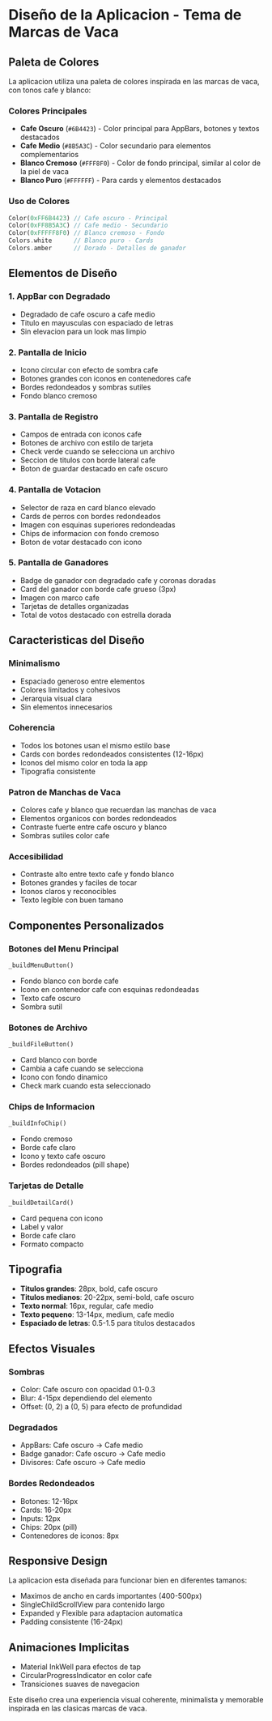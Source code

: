 # Diseño de la Aplicacion - Tema de Marcas de Vaca

## Paleta de Colores

La aplicacion utiliza una paleta de colores inspirada en las marcas de vaca, con tonos cafe y blanco:

### Colores Principales
- **Cafe Oscuro** (`#6B4423`) - Color principal para AppBars, botones y textos destacados
- **Cafe Medio** (`#8B5A3C`) - Color secundario para elementos complementarios
- **Blanco Cremoso** (`#FFF8F0`) - Color de fondo principal, similar al color de la piel de vaca
- **Blanco Puro** (`#FFFFFF`) - Para cards y elementos destacados

### Uso de Colores
```dart
Color(0xFF6B4423) // Cafe oscuro - Principal
Color(0xFF8B5A3C) // Cafe medio - Secundario
Color(0xFFFFF8F0) // Blanco cremoso - Fondo
Colors.white      // Blanco puro - Cards
Colors.amber      // Dorado - Detalles de ganador
```

## Elementos de Diseño

### 1. AppBar con Degradado
- Degradado de cafe oscuro a cafe medio
- Titulo en mayusculas con espaciado de letras
- Sin elevacion para un look mas limpio

### 2. Pantalla de Inicio
- Icono circular con efecto de sombra cafe
- Botones grandes con iconos en contenedores cafe
- Bordes redondeados y sombras sutiles
- Fondo blanco cremoso

### 3. Pantalla de Registro
- Campos de entrada con iconos cafe
- Botones de archivo con estilo de tarjeta
- Check verde cuando se selecciona un archivo
- Seccion de titulos con borde lateral cafe
- Boton de guardar destacado en cafe oscuro

### 4. Pantalla de Votacion
- Selector de raza en card blanco elevado
- Cards de perros con bordes redondeados
- Imagen con esquinas superiores redondeadas
- Chips de informacion con fondo cremoso
- Boton de votar destacado con icono

### 5. Pantalla de Ganadores
- Badge de ganador con degradado cafe y coronas doradas
- Card del ganador con borde cafe grueso (3px)
- Imagen con marco cafe
- Tarjetas de detalles organizadas
- Total de votos destacado con estrella dorada

## Caracteristicas del Diseño

### Minimalismo
- Espaciado generoso entre elementos
- Colores limitados y cohesivos
- Jerarquia visual clara
- Sin elementos innecesarios

### Coherencia
- Todos los botones usan el mismo estilo base
- Cards con bordes redondeados consistentes (12-16px)
- Iconos del mismo color en toda la app
- Tipografia consistente

### Patron de Manchas de Vaca
- Colores cafe y blanco que recuerdan las manchas de vaca
- Elementos organicos con bordes redondeados
- Contraste fuerte entre cafe oscuro y blanco
- Sombras sutiles color cafe

### Accesibilidad
- Contraste alto entre texto cafe y fondo blanco
- Botones grandes y faciles de tocar
- Iconos claros y reconocibles
- Texto legible con buen tamano

## Componentes Personalizados

### Botones del Menu Principal
```dart
_buildMenuButton()
```
- Fondo blanco con borde cafe
- Icono en contenedor cafe con esquinas redondeadas
- Texto cafe oscuro
- Sombra sutil

### Botones de Archivo
```dart
_buildFileButton()
```
- Card blanco con borde
- Cambia a cafe cuando se selecciona
- Icono con fondo dinamico
- Check mark cuando esta seleccionado

### Chips de Informacion
```dart
_buildInfoChip()
```
- Fondo cremoso
- Borde cafe claro
- Icono y texto cafe oscuro
- Bordes redondeados (pill shape)

### Tarjetas de Detalle
```dart
_buildDetailCard()
```
- Card pequena con icono
- Label y valor
- Borde cafe claro
- Formato compacto

## Tipografia

- **Titulos grandes**: 28px, bold, cafe oscuro
- **Titulos medianos**: 20-22px, semi-bold, cafe oscuro
- **Texto normal**: 16px, regular, cafe medio
- **Texto pequeno**: 13-14px, medium, cafe medio
- **Espaciado de letras**: 0.5-1.5 para titulos destacados

## Efectos Visuales

### Sombras
- Color: Cafe oscuro con opacidad 0.1-0.3
- Blur: 4-15px dependiendo del elemento
- Offset: (0, 2) a (0, 5) para efecto de profundidad

### Degradados
- AppBars: Cafe oscuro → Cafe medio
- Badge ganador: Cafe oscuro → Cafe medio
- Divisores: Cafe oscuro → Cafe medio

### Bordes Redondeados
- Botones: 12-16px
- Cards: 16-20px
- Inputs: 12px
- Chips: 20px (pill)
- Contenedores de iconos: 8px

## Responsive Design

La aplicacion esta diseñada para funcionar bien en diferentes tamanos:
- Maximos de ancho en cards importantes (400-500px)
- SingleChildScrollView para contenido largo
- Expanded y Flexible para adaptacion automatica
- Padding consistente (16-24px)

## Animaciones Implicitas

- Material InkWell para efectos de tap
- CircularProgressIndicator en color cafe
- Transiciones suaves de navegacion

Este diseño crea una experiencia visual coherente, minimalista y memorable inspirada en las clasicas marcas de vaca.
